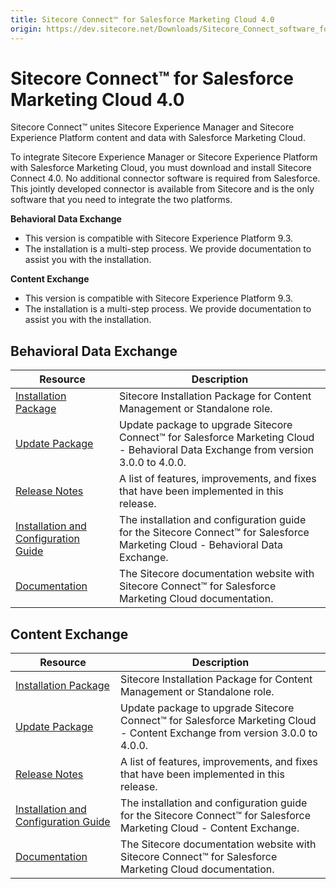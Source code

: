 ```yaml
---
title: Sitecore Connect™ for Salesforce Marketing Cloud 4.0
origin: https://dev.sitecore.net/Downloads/Sitecore_Connect_software_for_Salesforce_Marketing_Cloud/1x/Sitecore_Connect_software_for_Salesforce_Marketing_Cloud_40.aspx
---
```


# Sitecore Connect™ for Salesforce Marketing Cloud 4.0

Sitecore Connect™ unites Sitecore Experience Manager and Sitecore Experience Platform content and data with Salesforce Marketing Cloud.

To integrate Sitecore Experience Manager or Sitecore Experience Platform with Salesforce Marketing Cloud, you must download and install Sitecore Connect 4.0. No additional connector software is required from Salesforce. This jointly developed connector is available from Sitecore and is the only software that you need to integrate the two platforms.

**Behavioral Data Exchange**

-   This version is compatible with Sitecore Experience Platform 9.3.
-   The installation is a multi-step process. We provide documentation to assist you with the installation.

**Content Exchange**

-   This version is compatible with Sitecore Experience Platform 9.3.
-   The installation is a multi-step process. We provide documentation to assist you with the installation.

## Behavioral Data Exchange

 | Resource | Description |
 | --- | --- |
 | [Installation Package](https://sitecoredev.azureedge.net/~/media/EF8DBC7CF27F430299302B32E88EC7D0.ashx?date=20200113T114425) | Sitecore Installation Package for Content Management or Standalone role. |
 | [Update Package](https://sitecoredev.azureedge.net/~/media/4D629F47903F4427BA3772703F7DD981.ashx?date=20200113T114509) | Update package to upgrade Sitecore Connect™ for Salesforce Marketing Cloud - Behavioral Data Exchange from version 3.0.0 to 4.0.0. |
 | [Release Notes](/downloads/Sitecore%20Connect%20software%20for%20Salesforce%20Marketing%20Cloud/1x/Sitecore%20Connect%20software%20for%20Salesforce%20Marketing%20Cloud%2040/Release%20Notes%20BDE) | A list of features, improvements, and fixes that have been implemented in this release. |
 | [Installation and Configuration Guide](https://sitecoredev.azureedge.net/~/media/D8D48EC3ED5A4527B3444E51AB836163.ashx?date=20200113T112438) | The installation and configuration guide for the Sitecore Connect™ for Salesforce Marketing Cloud - Behavioral Data Exchange. |
 | [Documentation](https://doc.sitecore.com/developers/salesforce-marketing-cloud/10/sitecore-connect-software-for-salesforce-marketing-cloud/en/sitecore-connect-software-for-salesforce-marketing-cloud.html) | The Sitecore documentation website with Sitecore Connect™ for Salesforce Marketing Cloud documentation. |

## Content Exchange

 | Resource | Description |
 | --- | --- |
 | [Installation Package](https://sitecoredev.azureedge.net/~/media/45146A1EAF6A4CF79560FEE62E59A1AA.ashx?date=20200113T112812) | Sitecore Installation Package for Content Management or Standalone role. |
 | [Update Package](https://sitecoredev.azureedge.net/~/media/85FBC924BEF64CDF9DA1DF15D2E020D7.ashx?date=20200113T112957) | Update package to upgrade Sitecore Connect™ for Salesforce Marketing Cloud - Content Exchange from version 3.0.0 to 4.0.0. |
 | [Release Notes](/downloads/Sitecore%20Connect%20software%20for%20Salesforce%20Marketing%20Cloud/1x/Sitecore%20Connect%20software%20for%20Salesforce%20Marketing%20Cloud%2040/Release%20Notes%20CE) | A list of features, improvements, and fixes that have been implemented in this release. |
 | [Installation and Configuration Guide](https://sitecoredev.azureedge.net/~/media/0032889EE022474DB6121FF2EA344679.ashx?date=20200113T112419) | The installation and configuration guide for the Sitecore Connect™ for Salesforce Marketing Cloud - Content Exchange. |
 | [Documentation](https://doc.sitecore.com/developers/salesforce-marketing-cloud/10/sitecore-connect-software-for-salesforce-marketing-cloud/en/sitecore-connect-software-for-salesforce-marketing-cloud.html) | The Sitecore documentation website with Sitecore Connect™ for Salesforce Marketing Cloud documentation. |